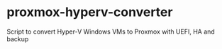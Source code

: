 # proxmox-hyperv-converter
Script to convert Hyper-V Windows VMs to Proxmox with UEFI, HA and backup
